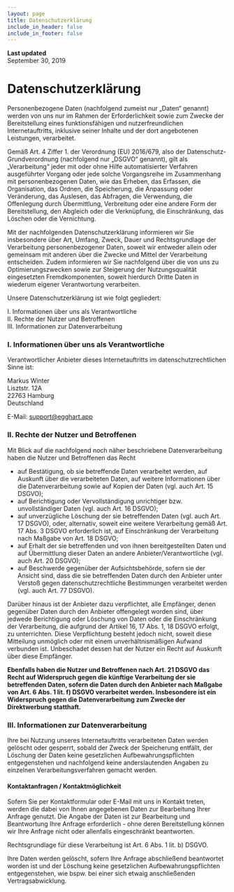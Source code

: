 ```yaml
---
layout: page
title: Datenschutzerklärung
include_in_header: false
include_in_footer: false
---
```


**Last updated**  
September 30, 2019

# Datenschutzerklärung

Personenbezogene Daten (nachfolgend zumeist nur „Daten“ genannt) werden von uns nur im Rahmen der Erforderlichkeit
sowie zum Zwecke der Bereitstellung eines funktionsfähigen und nutzerfreundlichen Internetauftritts, inklusive
seiner Inhalte und der dort angebotenen Leistungen, verarbeitet.
    
Gemäß Art. 4 Ziffer 1. der Verordnung (EU) 2016/679, also der Datenschutz-Grundverordnung (nachfolgend nur „DSGVO“
genannt), gilt als „Verarbeitung“ jeder mit oder ohne Hilfe automatisierter Verfahren ausgeführter Vorgang oder
jede solche Vorgangsreihe im Zusammenhang mit personenbezogenen Daten, wie das Erheben, das Erfassen, die
Organisation, das Ordnen, die Speicherung, die Anpassung oder Veränderung, das Auslesen, das Abfragen, die
Verwendung, die Offenlegung durch Übermittlung, Verbreitung oder eine andere Form der Bereitstellung, den Abgleich
oder die Verknüpfung, die Einschränkung, das Löschen oder die Vernichtung.
    
Mit der nachfolgenden Datenschutzerklärung informieren wir Sie insbesondere über Art, Umfang, Zweck, Dauer und
Rechtsgrundlage der Verarbeitung personenbezogener Daten, soweit wir entweder allein oder gemeinsam mit anderen
über die Zwecke und Mittel der Verarbeitung entscheiden. Zudem informieren wir Sie nachfolgend über die von uns zu
Optimierungszwecken sowie zur Steigerung der Nutzungsqualität eingesetzten Fremdkomponenten, soweit hierdurch
Dritte Daten in wiederum eigener Verantwortung verarbeiten.
    
Unsere Datenschutzerklärung ist wie folgt gegliedert:
    
I. Informationen über uns als Verantwortliche<br>
II. Rechte der Nutzer und Betroffenen<br>
III. Informationen zur Datenverarbeitung

### I. Informationen über uns als Verantwortliche
    
Verantwortlicher Anbieter dieses Internetauftritts im datenschutzrechtlichen Sinne ist:</p>
    
Markus Winter<br>
Lisztstr. 12A<br>
22763 Hamburg<br>
Deutschland
    
E-Mail: support@egghart.app

### II. Rechte der Nutzer und Betroffenen
    
Mit Blick auf die nachfolgend noch näher beschriebene Datenverarbeitung haben die Nutzer und Betroffenen das Recht

- auf Bestätigung, ob sie betreffende Daten verarbeitet werden, auf Auskunft über die verarbeiteten Daten, auf
    weitere Informationen über die Datenverarbeitung sowie auf Kopien der Daten (vgl. auch Art. 15 DSGVO);
- auf Berichtigung oder Vervollständigung unrichtiger bzw. unvollständiger Daten (vgl. auch Art. 16 DSGVO);
- auf unverzügliche Löschung der sie betreffenden Daten (vgl. auch Art. 17 DSGVO), oder, alternativ, soweit eine
    weitere Verarbeitung gemäß Art. 17 Abs. 3 DSGVO erforderlich ist, auf Einschränkung der Verarbeitung nach
    Maßgabe von Art. 18 DSGVO;
- auf Erhalt der sie betreffenden und von ihnen bereitgestellten Daten und auf Übermittlung dieser Daten an
    andere Anbieter/Verantwortliche (vgl. auch Art. 20 DSGVO);
- auf Beschwerde gegenüber der Aufsichtsbehörde, sofern sie der Ansicht sind, dass die sie betreffenden Daten durch
    den Anbieter unter Verstoß gegen datenschutzrechtliche Bestimmungen verarbeitet werden (vgl. auch Art. 77 DSGVO).
    
Darüber hinaus ist der Anbieter dazu verpflichtet, alle Empfänger, denen gegenüber Daten durch den Anbieter
offengelegt worden sind, über jedwede Berichtigung oder Löschung von Daten oder die Einschränkung der Verarbeitung,
die aufgrund der Artikel 16, 17 Abs. 1, 18 DSGVO erfolgt, zu unterrichten. Diese Verpflichtung besteht jedoch
nicht, soweit diese Mitteilung unmöglich oder mit einem unverhältnismäßigen Aufwand verbunden ist. Unbeschadet
dessen hat der Nutzer ein Recht auf Auskunft über diese Empfänger.
    
**Ebenfalls haben die Nutzer und Betroffenen nach Art. 21 DSGVO das Recht auf Widerspruch gegen die künftige
Verarbeitung der sie betreffenden Daten, sofern die Daten durch den Anbieter nach Maßgabe von Art. 6 Abs. 1
lit. f) DSGVO verarbeitet werden. Insbesondere ist ein Widerspruch gegen die Datenverarbeitung zum Zwecke der
Direktwerbung statthaft.**

### III. Informationen zur Datenverarbeitung
    
Ihre bei Nutzung unseres Internetauftritts verarbeiteten Daten werden gelöscht oder gesperrt, sobald der Zweck der
Speicherung entfällt, der Löschung der Daten keine gesetzlichen Aufbewahrungspflichten entgegenstehen und nachfolgend
keine anderslautenden Angaben zu einzelnen Verarbeitungsverfahren gemacht werden.

#### Kontaktanfragen / Kontaktmöglichkeit
    
Sofern Sie per Kontaktformular oder E-Mail mit uns in Kontakt treten, werden die dabei von Ihnen angegebenen Daten
zur Bearbeitung Ihrer Anfrage genutzt. Die Angabe der Daten ist zur Bearbeitung und Beantwortung Ihre Anfrage
erforderlich - ohne deren Bereitstellung können wir Ihre Anfrage nicht oder allenfalls eingeschränkt beantworten.
    
Rechtsgrundlage für diese Verarbeitung ist Art. 6 Abs. 1 lit. b) DSGVO.
    
Ihre Daten werden gelöscht, sofern Ihre Anfrage abschließend beantwortet worden ist und der Löschung keine gesetzlichen
Aufbewahrungspflichten entgegenstehen, wie bspw. bei einer sich etwaig anschließenden Vertragsabwicklung.
